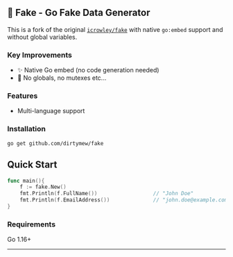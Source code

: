 ## 📝 Fake - Go Fake Data Generator

This is a fork of the original [`icrowley/fake`](https://github.com/icrowley/fake) with native `go:embed` support and without global variables.

### Key Improvements
- ✨ Native Go embed (no code generation needed)
- 🚀 No globals, no mutexes etc...

### Features
- Multi-language support


### Installation
```shell script
go get github.com/dirtymew/fake
```

## Quick Start
```go
func main(){
    f := fake.New()
    fmt.Println(f.FullName())                  // "John Doe" 
    fmt.Println(f.EmailAddress())              // "john.doe@example.com"
}
```

### Requirements
Go 1.16+

---